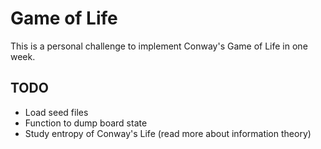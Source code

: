 # Game of Life

This is a personal challenge to implement Conway's Game of Life
in one week.

## TODO

- Load seed files
- Function to dump board state
- Study entropy of Conway's Life (read more about information theory)
